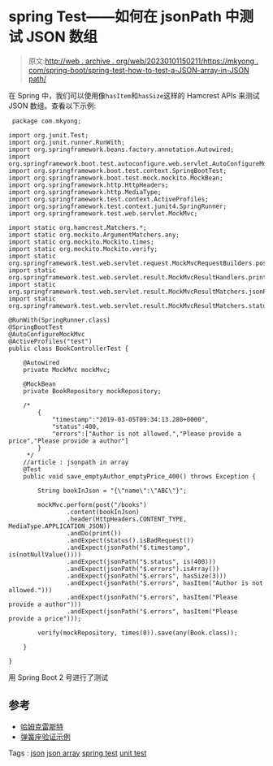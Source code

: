 # spring Test——如何在 jsonPath 中测试 JSON 数组

> 原文:[http://web . archive . org/web/20230101150211/https://mkyong . com/spring-boot/spring-test-how-to-test-a-JSON-array-in-JSON path/](http://web.archive.org/web/20230101150211/https://mkyong.com/spring-boot/spring-test-how-to-test-a-json-array-in-jsonpath/)

在 Spring 中，我们可以使用像`hasItem`和`hasSize`这样的 Hamcrest APIs 来测试 JSON 数组。查看以下示例:

```
 package com.mkyong;

import org.junit.Test;
import org.junit.runner.RunWith;
import org.springframework.beans.factory.annotation.Autowired;
import org.springframework.boot.test.autoconfigure.web.servlet.AutoConfigureMockMvc;
import org.springframework.boot.test.context.SpringBootTest;
import org.springframework.boot.test.mock.mockito.MockBean;
import org.springframework.http.HttpHeaders;
import org.springframework.http.MediaType;
import org.springframework.test.context.ActiveProfiles;
import org.springframework.test.context.junit4.SpringRunner;
import org.springframework.test.web.servlet.MockMvc;

import static org.hamcrest.Matchers.*;
import static org.mockito.ArgumentMatchers.any;
import static org.mockito.Mockito.times;
import static org.mockito.Mockito.verify;
import static org.springframework.test.web.servlet.request.MockMvcRequestBuilders.post;
import static org.springframework.test.web.servlet.result.MockMvcResultHandlers.print;
import static org.springframework.test.web.servlet.result.MockMvcResultMatchers.jsonPath;
import static org.springframework.test.web.servlet.result.MockMvcResultMatchers.status;

@RunWith(SpringRunner.class)
@SpringBootTest
@AutoConfigureMockMvc
@ActiveProfiles("test")
public class BookControllerTest {

    @Autowired
    private MockMvc mockMvc;

    @MockBean
    private BookRepository mockRepository;

    /*
        {
            "timestamp":"2019-03-05T09:34:13.280+0000",
            "status":400,
            "errors":["Author is not allowed.","Please provide a price","Please provide a author"]
        }
     */
    //article : jsonpath in array
    @Test
    public void save_emptyAuthor_emptyPrice_400() throws Exception {

        String bookInJson = "{\"name\":\"ABC\"}";

        mockMvc.perform(post("/books")
                .content(bookInJson)
                .header(HttpHeaders.CONTENT_TYPE, MediaType.APPLICATION_JSON))
                .andDo(print())
                .andExpect(status().isBadRequest())
                .andExpect(jsonPath("$.timestamp", is(notNullValue())))
                .andExpect(jsonPath("$.status", is(400)))
                .andExpect(jsonPath("$.errors").isArray())
                .andExpect(jsonPath("$.errors", hasSize(3)))
                .andExpect(jsonPath("$.errors", hasItem("Author is not allowed.")))
                .andExpect(jsonPath("$.errors", hasItem("Please provide a author")))
                .andExpect(jsonPath("$.errors", hasItem("Please provide a price")));

        verify(mockRepository, times(0)).save(any(Book.class));

    }

} 
```

用 Spring Boot 2 号进行了测试

## 参考

*   [哈姆克雷斯特](http://web.archive.org/web/20210814204316/http://hamcrest.org/JavaHamcrest/)
*   [弹簧座验证示例](/web/20210814204316/https://mkyong.com/spring-boot/spring-rest-validation-example/)

Tags : [json](http://web.archive.org/web/20210814204316/https://mkyong.com/tag/json/) [json array](http://web.archive.org/web/20210814204316/https://mkyong.com/tag/json-array/) [spring test](http://web.archive.org/web/20210814204316/https://mkyong.com/tag/spring-test/) [unit test](http://web.archive.org/web/20210814204316/https://mkyong.com/tag/unit-test/)<input type="hidden" id="mkyong-current-postId" value="14947">